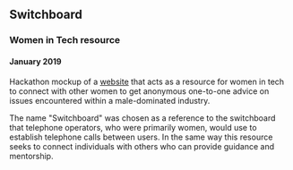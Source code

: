## Switchboard
### Women in Tech resource
#### January 2019 

Hackathon mockup of a [website](https://mhvan98.wixsite.com/winfo2019) that acts as a resource for women in tech to connect with other women to get anonymous one-to-one advice on issues encountered within a male-dominated industry.

The name "Switchboard" was chosen as a reference to the switchboard that telephone operators, who were primarily women, would use to establish telephone calls between users.  In the same way this resource seeks to connect individuals with others who can provide guidance and mentorship.